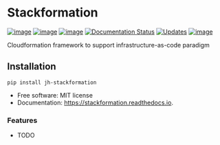 Stackformation
==============

[![image](https://img.shields.io/pypi/v/jh-stackformation.svg)](https://pypi.python.org/pypi/jh-stackformation)
[![image](https://travis-ci.org/ibejohn818/stackformation.svg?branch=master)](https://travis-ci.org/ibejohn818/stackformation)
[![image](https://codecov.io/gh/ibejohn818/stackformation/branch/master/graph/badge.svg)](https://codecov.io/gh/ibejohn818/stackformation)
[![Documentation Status](https://readthedocs.org/projects/jh-stackformation/badge/?version=latest)](https://jh-stackformation.readthedocs.io/en/latest/?badge=latest)
[![Updates](https://pyup.io/repos/github/ibejohn818/stackformation/shield.svg)](https://pyup.io/repos/github/ibejohn818/stackformation/)
[![image](https://img.shields.io/docker/build/ibejohn818/stackformation.svg)](https://hub.docker.com/r/ibejohn818/stackformation)


Cloudformation framework to support infrastructure-as-code paradigm

Installation
------------

`pip install jh-stackformation`

-   Free software: MIT license
-   Documentation: <https://stackformation.readthedocs.io>.

### Features

-   TODO

